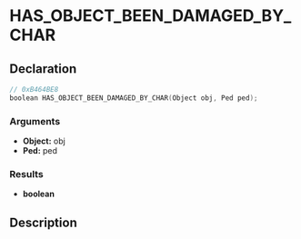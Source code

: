 # HAS_OBJECT_BEEN_DAMAGED_BY_CHAR

## Declaration
```cpp
// 0xB464BE8
boolean HAS_OBJECT_BEEN_DAMAGED_BY_CHAR(Object obj, Ped ped);
```

### Arguments
- **Object:** obj
- **Ped:** ped

### Results
- **boolean**

## Description
